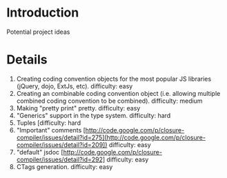 # Introduction

Potential project ideas

# Details

1. Creating coding convention objects for the most popular JS libraries (jQuery, dojo, ExtJs, etc). difficulty: easy
1. Creating an combinable coding convention object  (i.e. allowing multiple combined coding convention to be combined). difficulty: medium
1. Making "pretty print" pretty. difficulty: easy
1. "Generics" support in the type system. difficulty: hard
1. Tuples [difficulty: hard
1. "Important" comments [http://code.google.com/p/closure-compiler/issues/detail?id=275](http://code.google.com/p/closure-compiler/issues/detail?id=209]) difficulty: easy
1. "default" jsdoc [http://code.google.com/p/closure-compiler/issues/detail?id=292] difficulty: easy
1. CTags generation. difficulty: easy